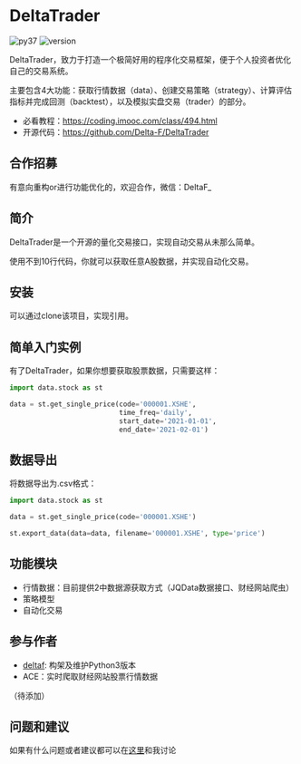 # DeltaTrader

 ![py37][py37] ![version][version]

DeltaTrader，致力于打造一个极简好用的程序化交易框架，便于个人投资者优化自己的交易系统。

主要包含4大功能：获取行情数据（data）、创建交易策略（strategy）、计算评估指标并完成回测（backtest），以及模拟实盘交易（trader）的部分。
 
* 必看教程：https://coding.imooc.com/class/494.html
* 开源代码：https://github.com/Delta-F/DeltaTrader

## 合作招募

有意向重构or进行功能优化的，欢迎合作，微信：DeltaF_

## 简介

DeltaTrader是一个开源的量化交易接口，实现自动交易从未那么简单。

使用不到10行代码，你就可以获取任意A股数据，并实现自动化交易。

## 安装

可以通过clone该项目，实现引用。

## 简单入门实例

有了DeltaTrader，如果你想要获取股票数据，只需要这样：

```python
import data.stock as st

data = st.get_single_price(code='000001.XSHE',
                           time_freq='daily',
                           start_date='2021-01-01',
                           end_date='2021-02-01')
```

## 数据导出

将数据导出为.csv格式：

```python
import data.stock as st

data = st.get_single_price(code='000001.XSHE')

st.export_data(data=data, filename='000001.XSHE', type='price')
```

## 功能模块

- 行情数据：目前提供2中数据源获取方式（JQData数据接口、财经网站爬虫）
- 策略模型
- 自动化交易

## 参与作者

- [deltaf][deltaf]: 构架及维护Python3版本
- ACE：实时爬取财经网站股票行情数据

（待添加）

## 问题和建议

如果有什么问题或者建议都可以在[这里][issue#1]和我讨论

[version]: https://img.shields.io/badge/version-1.0-purpleviolet.svg
[py37]: https://img.shields.io/badge/python-3.7-red.svg
[deltaf]: https://github.com/Delta-F
[issue#1]: https://github.com/Delta-F/DeltaTrader/issues/1

